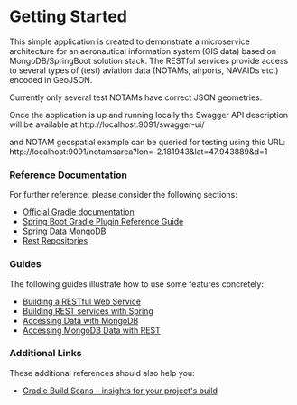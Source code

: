 # Getting Started

This simple application is created to demonstrate a microservice architecture for an aeronautical information system (GIS data) based on MongoDB/SpringBoot solution stack. The RESTful services provide access to several types of (test) aviation data (NOTAMs, airports, NAVAIDs etc.) encoded in GeoJSON.

Currently only several test NOTAMs have correct JSON geometries. 

Once the application is up and running locally the Swagger API description will be available at http://localhost:9091/swagger-ui/

and NOTAM geospatial example can be queried for testing using this URL:
http://localhost:9091/notamsarea?lon=-2.181943&lat=47.943889&d=1

### Reference Documentation
For further reference, please consider the following sections:

* [Official Gradle documentation](https://docs.gradle.org)
* [Spring Boot Gradle Plugin Reference Guide](https://docs.spring.io/spring-boot/docs/2.4.3/gradle-plugin/reference/html/)
* [Spring Data MongoDB](https://docs.spring.io/spring-boot/docs/2.4.3/reference/htmlsingle/#boot-features-mongodb)
* [Rest Repositories](https://docs.spring.io/spring-boot/docs/2.4.3/reference/htmlsingle/#howto-use-exposing-spring-data-repositories-rest-endpoint)

### Guides
The following guides illustrate how to use some features concretely:

* [Building a RESTful Web Service](https://spring.io/guides/gs/rest-service/)
* [Building REST services with Spring](https://spring.io/guides/tutorials/bookmarks/)
* [Accessing Data with MongoDB](https://spring.io/guides/gs/accessing-data-mongodb/)
* [Accessing MongoDB Data with REST](https://spring.io/guides/gs/accessing-mongodb-data-rest/)

### Additional Links
These additional references should also help you:

* [Gradle Build Scans – insights for your project's build](https://scans.gradle.com#gradle)
